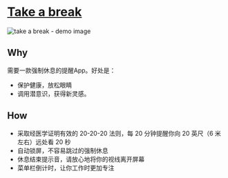 # [Take a break](http://www.miidii.tech/portfolio/items/839266)


![take a break - demo image](https://i.imgur.com/t6DB7Yl.png)

## Why 

需要一款强制休息的提醒App。好处是：

* 保护健康，放松眼睛
* 调用潜意识，获得新灵感。


## How 

* 采取经医学证明有效的 20-20-20 法则，每 20 分钟提醒你向 20 英尺（6 米左右）远处看 20 秒
* 自动锁屏，不容易跳过的强制休息
* 休息结束提示音，请放心地将你的视线离开屏幕
* 菜单栏倒计时，让你工作时更加专注
